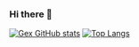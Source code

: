 ### Hi there 👋

<!--
**Gex-dev69/Gex-dev69** is a ✨ _special_ ✨ repository because its `README.md` (this file) appears on your GitHub profile.

Here are some ideas to get you started:

- 🔭 I’m currently working on ...
- 🌱 I’m currently learning ...
- 👯 I’m looking to collaborate on ...
- 🤔 I’m looking for help with ...
- 💬 Ask me about ...
- 📫 How to reach me: ...
- 😄 Pronouns: ...
- ⚡ Fun fact: ...
-->

[![Gex GitHub stats](https://github-readme-stats.vercel.app/api?username=Gex-dev69)](https://github.com/anuraghazra/github-readme-stats)
[![Top Langs](https://github-readme-stats.vercel.app/api/top-langs/?username=Gex-dev69&layout=compact&hide=css)](https://github.com/anuraghazra/github-readme-stats)
